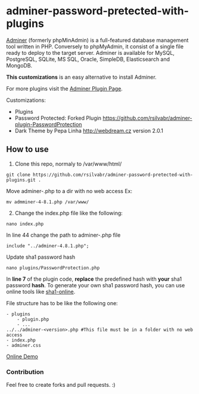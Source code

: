 # adminer-password-pretected-with-plugins

[Adminer](http://www.adminer.org/) (formerly phpMinAdmin) is a full-featured database management tool written in PHP. Conversely to phpMyAdmin, it consist of a single file ready to deploy to the target server. Adminer is available for MySQL, PostgreSQL, SQLite, MS SQL, Oracle, SimpleDB, Elasticsearch and MongoDB. 

**This customizations** is an easy alternative to install Adminer.

For more plugins visit the [Adminer Plugin Page](http://www.adminer.org/plugins/).

Customizations: 
- Plugins
- Password Protected: Forked Plugin  https://github.com/rsilvabr/adminer-plugin-PasswordProtection
- Dark Theme by Pepa Linha http://webdream.cz version 2.0.1

## How to use

1. Clone this repo, normaly to /var/www/html/

````
git clone https://github.com/rsilvabr/adminer-password-pretected-with-plugins.git .
````

Move adminer-<version>.php to a dir with no web access
Ex: 
````
mv admminer-4-8.1.php /var/www/
````
2. Change the index.php file like the following:
````
nano index.php 
````
In line 44 change the path to adminer-<version>.php file
````
include "../adminer-4.8.1.php";
````
Update sha1 password hash
````
nano plugins/PasswordProtection.php
````
In **line 7** of the plugin code, **replace** the predefined hash with **your** sha1 password **hash**.
To generate your own sha1 password hash, you can use online tools like [sha1-online](http://www.sha1-online.com/).

File structure has to be like the following one:
````
- plugins
    - plugin.php
    - ...
../../adminer-<version>.php #This file must be in a folder with no web access
- index.php
- adminer.css
````

[Online Demo](https://demo.rodolfosilva.me/adminer/)
    
### Contribution
Feel free to create forks and pull requests. :)
